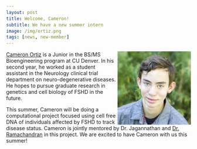```yaml
---
layout: post
title: Welcome, Cameron!
subtitle: We have a new summer intern
image: /img/ortiz.png
tags: [news, new-member]
---
```

<img align="right" src="/img/ortiz.png" style="width:200px !important;height:200px !important;" />
<a href="/docs/ortiz-cv.pdf">Cameron Ortiz</a> is a Junior in the BS/MS Bioengineering program at CU Denver. In his second year, he worked as a student assistant in the Neurology clinical trial department on neuro-degenerative diseases. He hopes to pursue graduate research in genetics and cell biology of FSHD in the future. 

This summer, Cameron will be doing a computational project focused using cell free DNA of individuals affected by FSHD to track disease status. Cameron is jointly mentored by Dr. Jagannathan and [Dr. Ramachandran](https://chromatindynamics.com/) in this project. We are excited to have Cameron with us this summer!
<br>
<br>
